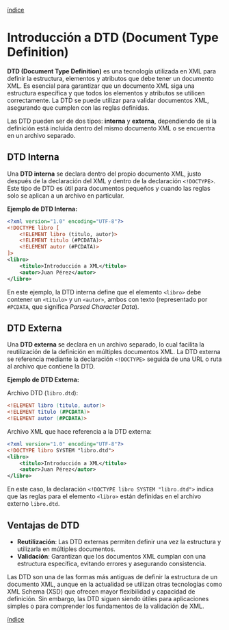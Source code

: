 [índice](./LM0400_indice.md)

# Introducción a DTD (Document Type Definition)

**DTD (Document Type Definition)** es una tecnología utilizada en XML para definir la estructura, elementos y atributos que debe tener un documento XML. Es esencial para garantizar que un documento XML siga una estructura específica y que todos los elementos y atributos se utilicen correctamente. La DTD se puede utilizar para validar documentos XML, asegurando que cumplen con las reglas definidas.

Las DTD pueden ser de dos tipos: **interna** y **externa**, dependiendo de si la definición está incluida dentro del mismo documento XML o se encuentra en un archivo separado.

## DTD Interna

Una **DTD interna** se declara dentro del propio documento XML, justo después de la declaración del XML y dentro de la declaración `<!DOCTYPE>`. Este tipo de DTD es útil para documentos pequeños y cuando las reglas solo se aplican a un archivo en particular.

**Ejemplo de DTD Interna:**

```xml
<?xml version="1.0" encoding="UTF-8"?>
<!DOCTYPE libro [
    <!ELEMENT libro (titulo, autor)>
    <!ELEMENT titulo (#PCDATA)>
    <!ELEMENT autor (#PCDATA)>
]>
<libro>
    <titulo>Introducción a XML</titulo>
    <autor>Juan Pérez</autor>
</libro>
```

En este ejemplo, la DTD interna define que el elemento `<libro>` debe contener un `<titulo>` y un `<autor>`, ambos con texto (representado por `#PCDATA`, que significa *Parsed Character Data*).

## DTD Externa

Una **DTD externa** se declara en un archivo separado, lo cual facilita la reutilización de la definición en múltiples documentos XML. La DTD externa se referencia mediante la declaración `<!DOCTYPE>` seguida de una URL o ruta al archivo que contiene la DTD.

**Ejemplo de DTD Externa:**

Archivo DTD (`libro.dtd`):
```dtd
<!ELEMENT libro (titulo, autor)>
<!ELEMENT titulo (#PCDATA)>
<!ELEMENT autor (#PCDATA)>
```

Archivo XML que hace referencia a la DTD externa:
```xml
<?xml version="1.0" encoding="UTF-8"?>
<!DOCTYPE libro SYSTEM "libro.dtd">
<libro>
    <titulo>Introducción a XML</titulo>
    <autor>Juan Pérez</autor>
</libro>
```

En este caso, la declaración `<!DOCTYPE libro SYSTEM "libro.dtd">` indica que las reglas para el elemento `<libro>` están definidas en el archivo externo `libro.dtd`.

## Ventajas de DTD

- **Reutilización**: Las DTD externas permiten definir una vez la estructura y utilizarla en múltiples documentos.
- **Validación**: Garantizan que los documentos XML cumplan con una estructura específica, evitando errores y asegurando consistencia.

Las DTD son una de las formas más antiguas de definir la estructura de un documento XML, aunque en la actualidad se utilizan otras tecnologías como XML Schema (XSD) que ofrecen mayor flexibilidad y capacidad de definición. Sin embargo, las DTD siguen siendo útiles para aplicaciones simples o para comprender los fundamentos de la validación de XML.


[índice](./LM0400_indice.md)
